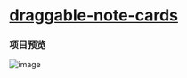 # [draggable-note-cards](https://github.com/Laurc2004/draggable-note-cards)

### 项目预览

![image](https://github.com/user-attachments/assets/9606a8f6-e8a2-40cc-b270-d7ade2a78268)
